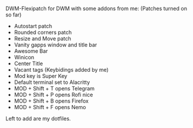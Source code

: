 DWM-Flexipatch for DWM with some addons from me:
(Patches turned on so far)
- Autostart patch
- Rounded corners patch
- Resize and Move patch
- Vanity gapps window and title bar
- Awesome Bar
- Winicon
- Center Title
- Vacant tags
(Keybidings added by me)
- Mod key is Super Key
- Default terminal set to Alacritty
- MOD + Shift + T opens Telegram
- MOD + Shift + P opens Rofi nice
- MOD + Shift + B opens Firefox
- MOD + Shift + F opens Nemo

Left to add are my dotfiles.

